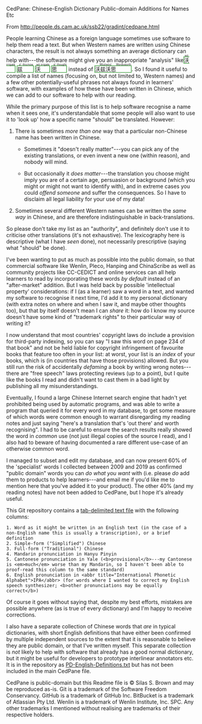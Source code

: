 CedPane: Chinese-English Dictionary Public-domain Additions for Names Etc

From http://people.ds.cam.ac.uk/ssb22/gradint/cedpane.html

People learning Chinese as a foreign language sometimes use software to help them read a text.  But when Western names are written using Chinese characters, the result is not always something an average dictionary can help with---the software might give you an inappropriate "analysis" like <style>ruby { border: thin green solid; }</style><ruby lang="zh-Hans"><rb>沃</rb><rt>wò</rt><rt lang="en">irrigate</rt></ruby> <ruby lang="zh-Hans"><rb>兹</rb><rt>zī</rt><rt lang="en">this/now</rt></ruby> <ruby lang="zh-Hans"><rb>沃</rb><rt>wò</rt><rt lang="en">irrigate</rt></ruby> <ruby lang="zh-Hans"><rb>思</rb><rt>sī</rt><rt lang="en">thought</rt></ruby> instead of <ruby lang="zh-Hans"><rb>沃兹沃思</rb><rt>Wòzīwòsī</rt><rt lang="en">Wordsworth</rt></ruby>. So I found it useful to compile a list of names (focusing on, but not limited to, Western names) and a few other potentially-useful phrases not always found in learners' software, with examples of how these have been written in Chinese, which we can add to our software to help with our reading.

While the primary purpose of this list is to help software recognise a name when it sees one, it's understandable that some people will also want to use it to 'look up' how a specific name "should" be translated. However:

  1. There is sometimes _more than one_ way that a particular non-Chinese name has been written in Chinese.

     * Sometimes it "doesn't really matter"---you can pick any of the existing translations, or even invent a new one (within reason), and nobody will mind.

     * But occasionally it _does matter_---the translation you choose might imply you are of a certain age, persuasion or background (which you might or might not want to identify with), and in extreme cases you could _offend someone_ and suffer the consequences. So I have to disclaim all legal liability for your use of my data!

  2. Sometimes several different Western names can be written the _same way_ in Chinese, and are therefore indistinguishable in back-translations.

So please don't take my list as an "authority", and definitely don't use it to criticise other translations (it's not exhaustive). The lexicography here is descriptive (what I have _seen_ done), not necessarily prescriptive (saying what "should" be done).

I've been wanting to put as much as possible into the public domain, so that commercial software like Wenlin, Pleco, Hanping and ChinaScribe as well as community projects like CC-CEDICT and online services can all help learners to read by incorporating these words _by default_ instead of an "after-market" addition. But I was held back by possible 'intellectual property' considerations: if I (as a learner) saw a word in a text, and wanted my software to recognise it next time, I'd add it to my personal dictionary (with extra notes on where and when I saw it, and maybe other thoughts too), but that by itself doesn't mean I can _share_ it: how do I know my source doesn't have some kind of "trademark rights" to their particular way of writing it?

I now understand that most countries' copyright laws do include a provision for third-party indexing, so you can say "I saw this word on page 234 of that book" and not be held liable for copyright infringement of favourite books that feature too often in your list: at worst, your list is an _index_ of your books, which is (in countries that have those provisions) allowed. But you still run the risk of accidentally _defaming_ a book by writing wrong notes---there are "free speech" laws protecting reviews (up to a point), but I quite like the books I read and didn't want to cast them in a bad light by publishing all my misunderstandings.

Eventually, I found a large Chinese Internet search engine that hadn't yet prohibited being used by automatic programs, and was able to write a program that queried it for every word in my database, to get some measure of which words were common enough to warrant disregarding my reading notes and just saying "here's a translation that's 'out there' and worth recognising". I had to be careful to ensure the search results really showed the word in _common_ use (not just illegal copies of the source I read), and I also had to beware of having documented a rare different use-case of an otherwise common word.

I managed to subset and edit my database, and can now present 60% of the 'specialist' words I collected between 2009 and 2019 as confirmed "public domain" words you can _do what you want_ with (i.e. please _do_ add them to products to help learners---and email me if you'd like me to mention here that you've added it to your product). The other 40% (and my reading notes) have not been added to CedPane, but I hope it's already useful.

This Git repository contains a [tab-delimited text file](cedpane.txt) with the following columns:

    1. Word as it might be written in an English text (in the case of a non-English name this is usually a transcription), or a brief definition
    2. Simple-form ("Simplified") Chinese
    3. Full-form ("Traditional") Chinese
    4. Mandarin pronunciation in Hanyu Pinyin
    5. Cantonese pronunciation in Yale (<b>provisional</b>---my Cantonese is <em>much</em> worse than my Mandarin, so I haven't been able to proof-read this column to the same standard)
    6. English pronunciation in <abbr title="International Phonetic Alphabet">IPA</abbr> (for words where I wanted to correct my English speech synthesizer; <b>other pronunciations may be equally correct</b>)

Of course it goes without saying that, despite my best efforts, mistakes are possible anywhere (as is true of every dictionary) and I'm happy to receive corrections.

I also have a separate collection of Chinese words that _are_ in typical dictionaries, with short English definitions that have either been confirmed by multiple independent sources to the extent that it is reasonable to believe they are public domain, or that I've written myself.  This separate collection is _not_ likely to help with software that already has a good normal dictionary, but it might be useful for developers to prototype interlinear annotators etc.  It is in the repository as [PD-English-Definitions.txt](PD-English-Definitions.txt) but has not been included in the main CedPane file.

CedPane is public-domain but this Readme file is &copy; Silas S. Brown and may be reproduced as-is.
Git is a trademark of the Software Freedom Conservancy.
GitHub is a trademark of GitHub Inc.
BitBucket is a trademark of Atlassian Pty Ltd.
Wenlin is a trademark of Wenlin Institute, Inc. SPC.
Any other trademarks I mentioned without realising are trademarks of their respective holders.
